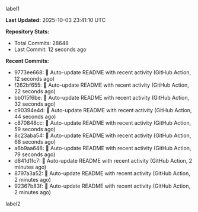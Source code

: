 
label1 
<!-- ACTIVITY_START -->
**Last Updated:** 2025-10-03 23:41:10 UTC

**Repository Stats:**
- Total Commits: 28648
- Last Commit: 12 seconds ago

**Recent Commits:**
- 9773ee668: 🤖 Auto-update README with recent activity (GitHub Action, 12 seconds ago)
- f262bf655: 🤖 Auto-update README with recent activity (GitHub Action, 22 seconds ago)
- bb015f6be: 🤖 Auto-update README with recent activity (GitHub Action, 32 seconds ago)
- c90394e4d: 🤖 Auto-update README with recent activity (GitHub Action, 44 seconds ago)
- c870848cc: 🤖 Auto-update README with recent activity (GitHub Action, 59 seconds ago)
- 8c23aba54: 🤖 Auto-update README with recent activity (GitHub Action, 68 seconds ago)
- a6b9aa648: 🤖 Auto-update README with recent activity (GitHub Action, 79 seconds ago)
- d841d1fc7: 🤖 Auto-update README with recent activity (GitHub Action, 2 minutes ago)
- 8797a3a52: 🤖 Auto-update README with recent activity (GitHub Action, 2 minutes ago)
- 92367b83f: 🤖 Auto-update README with recent activity (GitHub Action, 2 minutes ago)
<!-- ACTIVITY_END -->

label2

